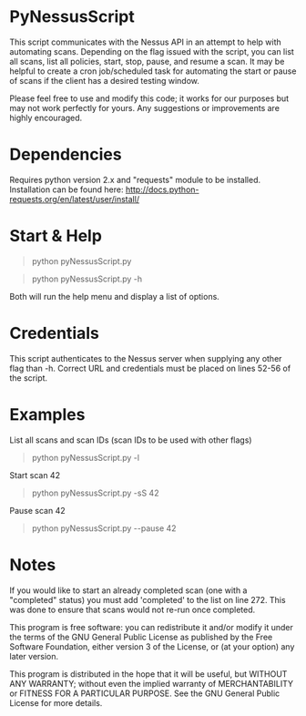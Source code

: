 # PyNessusScript
This script communicates with the Nessus API in an attempt to help with automating scans. Depending on the flag issued with the script, you can list all scans, list all policies, start, stop, pause, and resume a scan. It may be helpful to create a cron job/scheduled task for automating the start or pause of scans if the client has a desired testing window.

Please feel free to use and modify this code; it works for our purposes but may not work perfectly for yours. Any suggestions or improvements are highly encouraged.


# Dependencies
Requires python version 2.x and "requests" module to be installed.
Installation can be found here: http://docs.python-requests.org/en/latest/user/install/

# Start & Help
> python pyNessusScript.py

> python pyNessusScript.py -h

Both will run the help menu and display a list of options.


# Credentials
This script authenticates to the Nessus server when supplying any other flag than -h. Correct URL and credentials must be placed on lines 52-56 of the script.


# Examples
List all scans and scan IDs (scan IDs to be used with other flags)

> python pyNessusScript.py -l

Start scan 42
 
> python pyNessusScript.py -sS 42

Pause scan 42

> python pyNessusScript.py --pause 42


# Notes
If you would like to start an already completed scan (one with a "completed" status) you must add 'completed' to the list on line 272. This was done to ensure that scans would not re-run once completed.




This program is free software: you can redistribute it and/or modify
it under the terms of the GNU General Public License as published by
the Free Software Foundation, either version 3 of the License, or
(at your option) any later version.

This program is distributed in the hope that it will be useful,
but WITHOUT ANY WARRANTY; without even the implied warranty of
MERCHANTABILITY or FITNESS FOR A PARTICULAR PURPOSE.  See the
GNU General Public License for more details.
